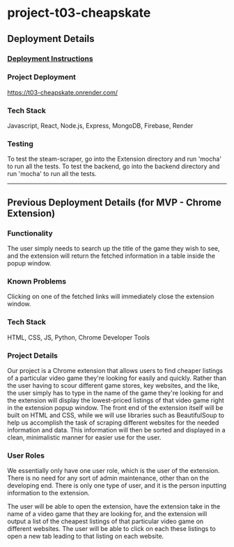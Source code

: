 # project-t03-cheapskate

## Deployment Details

### [Deployment Instructions](./team/DEPLOYMENT.md)

### Project Deployment
https://t03-cheapskate.onrender.com/

### Tech Stack
Javascript, React, Node.js, Express, MongoDB, Firebase, Render

### Testing
To test the steam-scraper, go into the Extension directory and run 'mocha' to run all the tests.
To test the backend, go into the backend directory and run 'mocha' to run all the tests.

---

## Previous Deployment Details (for MVP - Chrome Extension)

### Functionality
The user simply needs to search up the title of the game they wish to see, and the extension will return the fetched information in a table inside the popup window.

### Known Problems
Clicking on one of the fetched links will immediately close the extension window.

### Tech Stack
HTML, CSS, JS, Python, Chrome Developer Tools

### Project Details
Our project is a Chrome extension that allows users to find cheaper listings of a particular video game they're looking for easily and quickly. Rather than the user having to scour different game stores, key websites, and the like, the user simply has to type in the name of the game they're looking for and the extension will display the lowest-priced listings of that video game right in the extension popup window. The front end of the extension itself will be built on HTML and CSS, while we will use libraries such as BeautifulSoup to help us accomplish the task of scraping different websites for the needed information and data. This information will then be sorted and displayed in a clean, minimalistic manner for easier use for the user.

### User Roles
We essentially only have one user role, which is the user of the extension. There is no need for any sort of admin maintenance, other than on the developing end. There is only one type of user, and it is the person inputting information to the extension.

The user will be able to open the extension, have the extension take in the name of a video game that they are looking for, and the extension will output a list of the cheapest listings of that particular video game on different websites. The user will be able to click on each these listings to open a new tab leading to that listing on each website.
